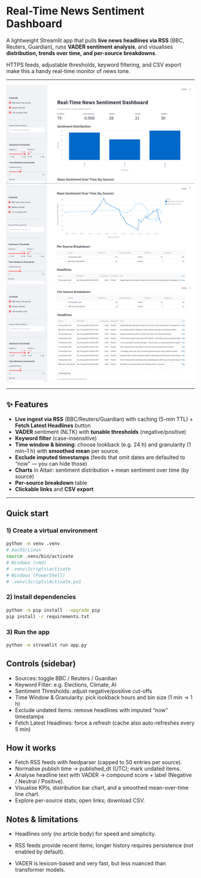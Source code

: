 # Real-Time News Sentiment Dashboard

A lightweight Streamlit app that pulls **live news headlines via RSS** (BBC, Reuters, Guardian), runs **VADER sentiment analysis**, and visualises **distribution, trends over time, and per-source breakdowns**.

HTTPS feeds, adjustable thresholds, keyword filtering, and CSV export make this a handy real-time monitor of news tone.

---

![Sentiment Dashboard Screenshot 1](SentimentDashboardScreenshot1.png)
![Sentiment Dashboard Screenshot 2](SentimentDashboardScreenshot2.png)
![Sentiment Dashboard Screenshot 3](SentimentDashboardScreenshot3.png)

---

## ✨ Features
- **Live ingest via RSS** (BBC/Reuters/Guardian) with caching (5-min TTL) + **Fetch Latest Headlines** button
- **VADER** sentiment (NLTK) with **tunable thresholds** (negative/positive)
- **Keyword filter** (case-insensitive)
- **Time window & binning**: choose lookback (e.g. 24 h) and granularity (1 min–1 h) with **smoothed mean** per source
- **Exclude imputed timestamps** (feeds that omit dates are defaulted to “now” — you can hide those)
- **Charts** in Altair: sentiment distribution + mean sentiment over time (by source)
- **Per-source breakdown** table
- **Clickable links** and **CSV export**

---

## Quick start

### 1) Create a virtual environment
```bash
python -m venv .venv
# macOS/Linux
source .venv/bin/activate
# Windows (cmd)
# .venv\Scripts\activate
# Windows (PowerShell)
# .venv\Scripts\Activate.ps1
```
### 2) Install dependencies
```bash
python -m pip install --upgrade pip
pip install -r requirements.txt
```

### 3) Run the app
```bash
python -m streamlit run app.py
```

## Controls (sidebar)
- Sources: toggle BBC / Reuters / Guardian
- Keyword Filter: e.g. Elections, Climate, AI
- Sentiment Thresholds: adjust negative/positive cut-offs
- Time Window & Granularity: pick lookback hours and bin size (1 min → 1 h)
- Exclude undated items: remove headlines with imputed “now” timestamps
- Fetch Latest Headlines: force a refresh (cache also auto-refreshes every 5 min)

## How it works
- Fetch RSS feeds with feedparser (capped to 50 entries per source).
- Normalise publish time → published_dt (UTC); mark undated items.
- Analyse headline text with VADER → compound score + label (Negative / Neutral / Positive).
- Visualise KPIs, distribution bar chart, and a smoothed mean-over-time line chart.
- Explore per-source stats; open links; download CSV.

## Notes & limitations
- Headlines only (no article body) for speed and simplicity.
- RSS feeds provide recent items; longer history requires persistence (not enabled by default).

- VADER is lexicon-based and very fast, but less nuanced than transformer models.
